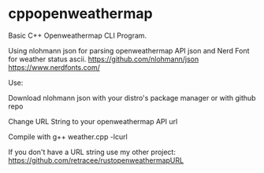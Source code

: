 # cppopenweathermap
Basic C++ Openweathermap CLI Program.

Using nlohmann json for parsing openweathermap API json and Nerd Font for weather status ascii.
https://github.com/nlohmann/json
https://www.nerdfonts.com/



Use:

Download nlohmann json with your distro's package manager or with github repo

Change URL String to your openweathermap API url 

Compile with g++ weather.cpp -lcurl

If you don't have a URL string use my other project:
https://github.com/retracee/rustopenweathermapURL
